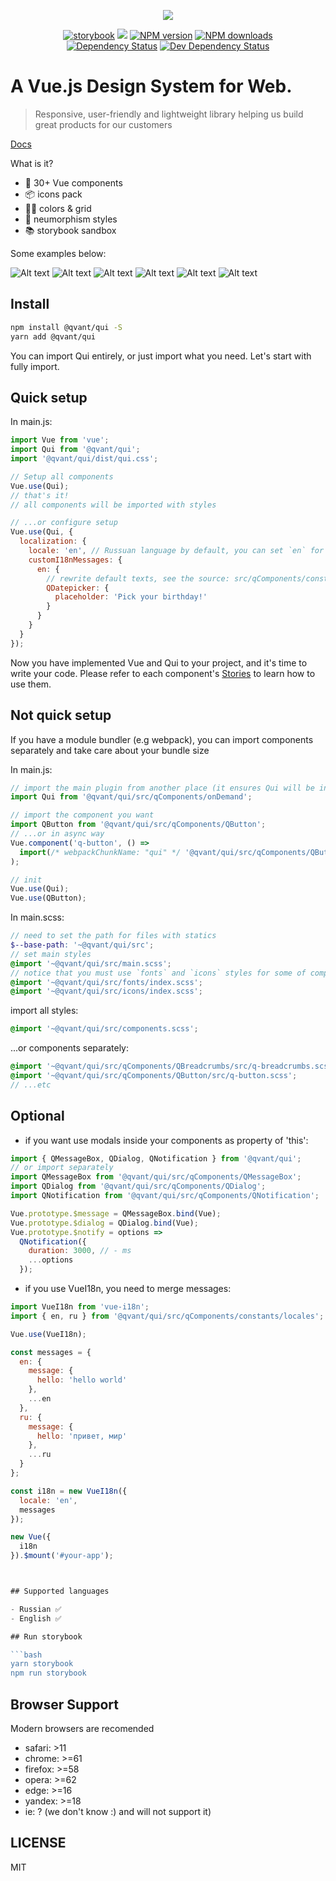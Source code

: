<p align="center">
  <img src="/.readme-assets/qui-logo.svg?raw=true" />
</p>

<p align="center" class="unchanged rich-diff-level-one">
<!--BADGES-->
<span class="badge-shields"><a href="https://qvant-lab.github.io/qui" title="storybook"><img src="https://img.shields.io/badge/storybook-yes-green.svg" alt="storybook" /></a></span> <span class="badge-shields"><img src="https://img.shields.io/badge/responsive-yes-green.svg" /></span> <span class="badge-npmversion"><a href="https://npmjs.org/package/@qvant/qui" title="View this project on NPM"><img src="https://img.shields.io/npm/v/@qvant/qui.svg" alt="NPM version" /></a></span> <span class="badge-npmdownloads"><a href="https://npmjs.org/package/@qvant/qui" title="View this project on NPM"><img src="https://img.shields.io/npm/dm/@qvant/qui.svg" alt="NPM downloads" /></a></span></br><span class="badge-daviddm"><a href="https://david-dm.org/Qvant-lab/qui" title="View the status of this project's dependencies on DavidDM"><img src="https://img.shields.io/david/Qvant-lab/qui.svg" alt="Dependency Status" /></a></span> <span class="badge-daviddmdev"><a href="https://david-dm.org/Qvant-lab/qui#info=devDependencies" title="View the status of this project's development dependencies on DavidDM"><img src="https://img.shields.io/david/dev/Qvant-lab/qui.svg" alt="Dev Dependency Status" /></a></span><!--/BADGES--></p>

# A Vue.js Design System for Web.

> Responsive, user-friendly and lightweight library helping us build great products for our customers

[Docs](https://qvant-lab.github.io/qui/)

What is it?

- 🔩 30+ Vue components
- 📦 icons pack
- 🏳️‍🌈 colors & grid
- 🥷 neumorphism styles
- 📚 storybook sandbox

Some examples below:

![Alt text](/.readme-assets/buttons.jpg?raw=true)
![Alt text](/.readme-assets/inputs.gif?raw=true)
![Alt text](/.readme-assets/icons.gif?raw=true)
![Alt text](/.readme-assets/tables.jpg?raw=true)
![Alt text](/.readme-assets/datepicker.jpg?raw=true)
![Alt text](/.readme-assets/other.jpg?raw=true)

## Install

```bash
npm install @qvant/qui -S
yarn add @qvant/qui
```

You can import Qui entirely, or just import what you need. Let's start with fully import.

## Quick setup

In main.js:

```js
import Vue from 'vue';
import Qui from '@qvant/qui';
import '@qvant/qui/dist/qui.css';

// Setup all components
Vue.use(Qui);
// that's it!
// all components will be imported with styles

// ...or configure setup
Vue.use(Qui, {
  localization: {
    locale: 'en', // Russuan language by default, you can set `en` for English
    customI18nMessages: {
      en: {
        // rewrite default texts, see the source: src/qComponents/constants/localizationConfig.js
        QDatepicker: {
          placeholder: 'Pick your birthday!'
        }
      }
    }
  }
});
```

Now you have implemented Vue and Qui to your project, and it's time to write your code.
Please refer to each component's [Stories](https://qvant-lab.github.io/qui/) to learn how to use them.

## Not quick setup

If you have a module bundler (e.g webpack), you can import components separately and take care about your bundle size

In main.js:

```js
// import the main plugin from another place (it ensures Qui will be installed without any components, but instance will set required properties and directives)
import Qui from '@qvant/qui/src/qComponents/onDemand';

// import the component you want
import QButton from '@qvant/qui/src/qComponents/QButton';
// ...or in async way
Vue.component('q-button', () =>
  import(/* webpackChunkName: "qui" */ '@qvant/qui/src/qComponents/QButton')
);

// init
Vue.use(Qui);
Vue.use(QButton);
```

In main.scss:

```scss
// need to set the path for files with statics
$--base-path: '~@qvant/qui/src';
// set main styles
@import '~@qvant/qui/src/main.scss';
// notice that you must use `fonts` and `icons` styles for some of components:
@import '~@qvant/qui/src/fonts/index.scss';
@import '~@qvant/qui/src/icons/index.scss';
```

import all styles:

```scss
@import '~@qvant/qui/src/components.scss';
```

...or components separately:

```scss
@import '~@qvant/qui/src/qComponents/QBreadcrumbs/src/q-breadcrumbs.scss';
@import '~@qvant/qui/src/qComponents/QButton/src/q-button.scss';
// ...etc
```

## Optional

- if you want use modals inside your components as property of 'this':

```js
import { QMessageBox, QDialog, QNotification } from '@qvant/qui';
// or import separately
import QMessageBox from '@qvant/qui/src/qComponents/QMessageBox';
import QDialog from '@qvant/qui/src/qComponents/QDialog';
import QNotification from '@qvant/qui/src/qComponents/QNotification';

Vue.prototype.$message = QMessageBox.bind(Vue);
Vue.prototype.$dialog = QDialog.bind(Vue);
Vue.prototype.$notify = options =>
  QNotification({
    duration: 3000, // - ms
    ...options
  });
```

- if you use VueI18n, you need to merge messages:

````js
import VueI18n from 'vue-i18n';
import { en, ru } from '@qvant/qui/src/qComponents/constants/locales';

Vue.use(VueI18n);

const messages = {
  en: {
    message: {
      hello: 'hello world'
    },
    ...en
  },
  ru: {
    message: {
      hello: 'привет, мир'
    },
    ...ru
  }
};

const i18n = new VueI18n({
  locale: 'en',
  messages
});

new Vue({
  i18n
}).$mount('#your-app');



## Supported languages

- Russian ✅
- English ✅

## Run storybook

```bash
yarn storybook
npm run storybook
````

## Browser Support

Modern browsers are recomended

- safari: >11
- chrome: >=61
- firefox: >=58
- opera: >=62
- edge: >=16
- yandex: >=18
- ie: ? (we don't know :) and will not support it)

## LICENSE

MIT
